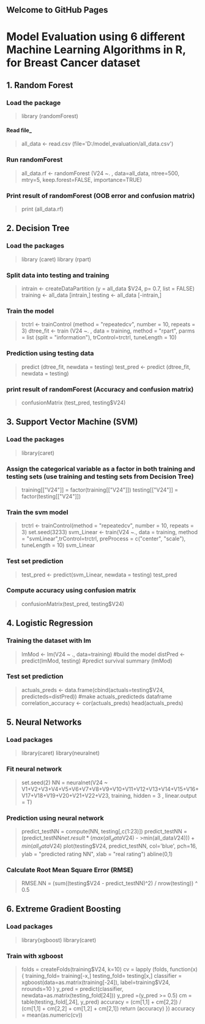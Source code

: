 ## Welcome to GitHub Pages

# Model Evaluation using 6 different Machine Learning Algorithms in R, for Breast Cancer dataset

## 1. Random Forest
### Load the package
>library (randomForest)
#### Read file_
>all_data <- read.csv (file='D:/model_evaluation/all_data.csv')
### Run randomForest
>all_data.rf <- randomForest (V24 ~. , data=all_data, ntree=500, mtry=5, keep.forest=FALSE, importance=TRUE)
### Print result of randomForest (OOB error and confusion matrix)
>print (all_data.rf)

## 2. Decision Tree
### Load the packages
>library (caret)
>library (rpart)
### Split data into testing and training
>intrain <- createDataPartition (y = all_data $V24, p= 0.7, list = FALSE)
>training <- all_data [intrain,]
>testing <- all_data [-intrain,]
### Train the model
>trctrl <- trainControl (method = "repeatedcv", number = 10, repeats = 3)
>dtree_fit <- train (V24 ~. , data = training, method = "rpart", parms = list (split = "information"), trControl=trctrl, tuneLength = 10)
### Prediction using testing data
>predict (dtree_fit, newdata = testing)
>test_pred <- predict (dtree_fit, newdata = testing)
### print result of randomForest (Accuracy and confusion matrix)
>confusionMatrix (test_pred, testing$V24)

## 3. Support Vector Machine (SVM)
### Load the packages
>library(caret)
### Assign the categorical variable as a factor in both training and testing sets (use training and testing sets from Decision Tree)
>training[["V24"]] = factor(training[["V24"]])
>testing[["V24"]] = factor(testing[["V24"]])
### Train the svm model
>trctrl <- trainControl(method = "repeatedcv", number = 10, repeats = 3)
>set.seed(3233)
>svm_Linear <- train(V24 ~., data = training, method = "svmLinear",trControl=trctrl, preProcess = c("center", "scale"),
tuneLength = 10)
>svm_Linear
### Test set prediction
>test_pred <- predict(svm_Linear, newdata = testing)
>test_pred
### Compute accuracy using confusion matrix
>confusionMatrix(test_pred, testing$V24)

## 4. Logistic Regression
### Training the dataset with lm
>lmMod <- lm(V24 ~ ., data=training) #build the model
distPred <- predict(lmMod, testing) #predict survival
>summary (lmMod)
### Test set prediction 
>actuals_preds <- data.frame(cbind(actuals=testing$V24,
predicteds=distPred)) #make actuals_predicteds dataframe
>correlation_accuracy <- cor(actuals_preds)
>head(actuals_preds)

## 5. Neural Networks
### Load packages
>library(caret)
>library(neuralnet)
### Fit neural network
>set.seed(2)
> NN = neuralnet(V24 ~ V1+V2+V3+V4+V5+V6+V7+V8+V9+V10+V11+V12+V13+V14+V15+V16+V17+V18+V19+V20+V21+V22+V23, training, hidden = 3 , linear.output = T)
### Prediction using neural network
>predict_testNN = compute(NN, testing[,c(1:23)])
>predict_testNN = (predict_testNN$net.result * (max(all_data$V24) - >min(all_data$V24))) + min(all_data$V24)
>plot(testing$V24, predict_testNN, col='blue', pch=16, ylab = "predicted rating NN", xlab = "real rating")
>abline(0,1)
### Calculate Root Mean Square Error (RMSE)
>RMSE.NN = (sum((testing$V24 - predict_testNN)^2) / nrow(testing)) ^ 0.5

## 6. Extreme Gradient Boosting
### Load packages
>library(xgboost)
>library(caret)
### Train with xgboost
>folds = createFolds(training$V24, k=10)
cv = lapply (folds, function(x){
training_fold= training[-x,]
testing_fold= testing[x,]
classifier = xgboost(data=as.matrix(training[-24]), label=training$V24, nrounds=10 )
y_pred = predict(classifier, newdata=as.matrix(testing_fold[24]))
y_pred =(y_pred >= 0.5)
cm = table(testing_fold[,24], y_pred)
accuracy = (cm[1,1] + cm[2,2]) / (cm[1,1] + cm[2,2] + cm[1,2] + cm[2,1])
return (accuracy)
})
accuracy = mean(as.numeric(cv))
